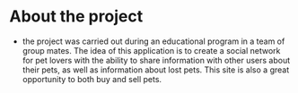 # About the project

- the project was carried out during an educational program in a team of group mates. The idea of this application is to create a social network for pet lovers with the ability to share information with other users about their pets, as well as information about lost pets. This site is also a great opportunity to both buy and sell pets. 

